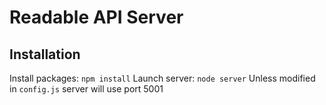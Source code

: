 # Readable API Server

## Installation

Install packages: `npm install`
Launch server: `node server`
Unless modified in `config.js` server will use port 5001